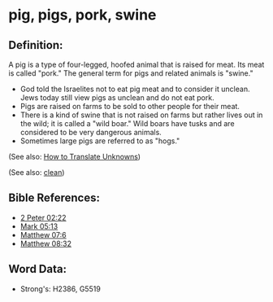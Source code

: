# pig, pigs, pork, swine #

## Definition: ##

A pig is a type of four-legged, hoofed animal that is raised for meat. Its meat is called "pork." The general term for pigs and related animals is "swine."

* God told the Israelites not to eat pig meat and to consider it unclean. Jews today still view pigs as unclean and do not eat pork.
* Pigs are raised on farms to be sold to other people for their meat.
* There is a kind of swine that is not raised on farms but rather lives out in the wild; it is called a "wild boar." Wild boars have tusks and are considered to be very dangerous animals.
* Sometimes large pigs are referred to as "hogs."

(See also: [How to Translate Unknowns](rc://en/ta/man/translate/translate-unknown))

(See also: [clean](../kt/clean.md))

## Bible References: ##

* [2 Peter 02:22](rc://en/tn/help/2pe/02/22)
* [Mark 05:13](rc://en/tn/help/mrk/05/13)
* [Matthew 07:6](rc://en/tn/help/mat/07/6)
* [Matthew 08:32](rc://en/tn/help/mat/08/32)

## Word Data: ##

* Strong's: H2386, G5519
